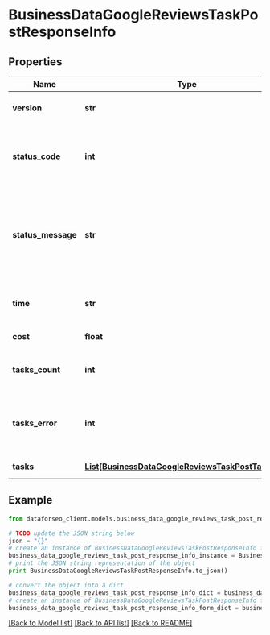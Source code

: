 # BusinessDataGoogleReviewsTaskPostResponseInfo


## Properties

Name | Type | Description | Notes
------------ | ------------- | ------------- | -------------
**version** | **str** | the current version of the API | [optional] 
**status_code** | **int** | general status code you can find the full list of the response codes here | [optional] 
**status_message** | **str** | general informational message you can find the full list of general informational messages here | [optional] 
**time** | **str** | total execution time, seconds | [optional] 
**cost** | **float** | total tasks cost, USD | [optional] 
**tasks_count** | **int** | the number of tasks in the tasks array | [optional] 
**tasks_error** | **int** | the number of tasks in the tasks array returned with an error | [optional] 
**tasks** | [**List[BusinessDataGoogleReviewsTaskPostTaskInfo]**](BusinessDataGoogleReviewsTaskPostTaskInfo.md) | array of tasks | [optional] 

## Example

```python
from dataforseo_client.models.business_data_google_reviews_task_post_response_info import BusinessDataGoogleReviewsTaskPostResponseInfo

# TODO update the JSON string below
json = "{}"
# create an instance of BusinessDataGoogleReviewsTaskPostResponseInfo from a JSON string
business_data_google_reviews_task_post_response_info_instance = BusinessDataGoogleReviewsTaskPostResponseInfo.from_json(json)
# print the JSON string representation of the object
print BusinessDataGoogleReviewsTaskPostResponseInfo.to_json()

# convert the object into a dict
business_data_google_reviews_task_post_response_info_dict = business_data_google_reviews_task_post_response_info_instance.to_dict()
# create an instance of BusinessDataGoogleReviewsTaskPostResponseInfo from a dict
business_data_google_reviews_task_post_response_info_form_dict = business_data_google_reviews_task_post_response_info.from_dict(business_data_google_reviews_task_post_response_info_dict)
```
[[Back to Model list]](../README.md#documentation-for-models) [[Back to API list]](../README.md#documentation-for-api-endpoints) [[Back to README]](../README.md)


